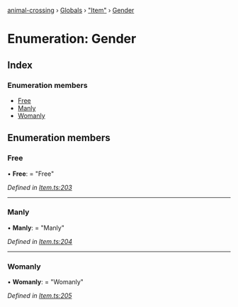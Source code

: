 [animal-crossing](../README.md) › [Globals](../globals.md) › ["Item"](../modules/_item_.md) › [Gender](_item_.gender.md)

# Enumeration: Gender

## Index

### Enumeration members

* [Free](_item_.gender.md#free)
* [Manly](_item_.gender.md#manly)
* [Womanly](_item_.gender.md#womanly)

## Enumeration members

###  Free

• **Free**: = "Free"

*Defined in [Item.ts:203](https://github.com/Norviah/animal-crossing/blob/e2f78c4/module/types/Item.ts#L203)*

___

###  Manly

• **Manly**: = "Manly"

*Defined in [Item.ts:204](https://github.com/Norviah/animal-crossing/blob/e2f78c4/module/types/Item.ts#L204)*

___

###  Womanly

• **Womanly**: = "Womanly"

*Defined in [Item.ts:205](https://github.com/Norviah/animal-crossing/blob/e2f78c4/module/types/Item.ts#L205)*

